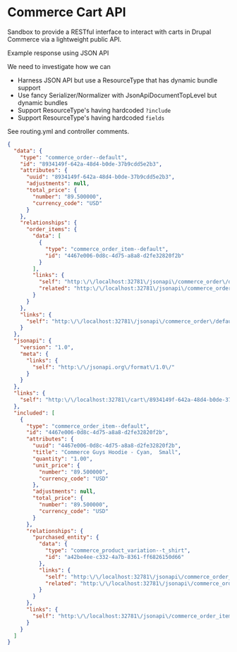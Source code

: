 # Commerce Cart API

Sandbox to provide a RESTful interface to interact with carts in Drupal Commerce via a lightweight public API.

Example response using JSON API

We need to investigate how we can

* Harness JSON API but use a ResourceType that has dynamic bundle support
* Use fancy Serializer/Normalizer with JsonApiDocumentTopLevel but dynamic bundles
* Support ResourceType's having hardcoded `?include`
* Support ResourceType's having hardcoded `fields`

See routing.yml and controller comments.

```json
{
  "data": {
    "type": "commerce_order--default",
    "id": "8934149f-642a-48d4-b0de-37b9cdd5e2b3",
    "attributes": {
      "uuid": "8934149f-642a-48d4-b0de-37b9cdd5e2b3",
      "adjustments": null,
      "total_price": {
        "number": "89.500000",
        "currency_code": "USD"
      }
    },
    "relationships": {
      "order_items": {
        "data": [
          {
            "type": "commerce_order_item--default",
            "id": "4467e006-0d8c-4d75-a8a8-d2fe32820f2b"
          }
        ],
        "links": {
          "self": "http:\/\/localhost:32781\/jsonapi\/commerce_order\/default\/8934149f-642a-48d4-b0de-37b9cdd5e2b3\/relationships\/order_items",
          "related": "http:\/\/localhost:32781\/jsonapi\/commerce_order\/default\/8934149f-642a-48d4-b0de-37b9cdd5e2b3\/order_items"
        }
      }
    },
    "links": {
      "self": "http:\/\/localhost:32781\/jsonapi\/commerce_order\/default\/8934149f-642a-48d4-b0de-37b9cdd5e2b3"
    }
  },
  "jsonapi": {
    "version": "1.0",
    "meta": {
      "links": {
        "self": "http:\/\/jsonapi.org\/format\/1.0\/"
      }
    }
  },
  "links": {
    "self": "http:\/\/localhost:32781\/cart\/8934149f-642a-48d4-b0de-37b9cdd5e2b3?_format=json\u0026include=order_items\u0026fields%5Bcommerce_order--default%5D=uuid%2Cadjustments%2Ctotal_price%2Corder_items\u0026fields%5Bcommerce_order_item--default%5D=uuid%2Cadjustments%2Cunit_price%2Ctotal_price%2Cquantity%2Ctitle%2Cpurchased_entity"
  },
  "included": [
    {
      "type": "commerce_order_item--default",
      "id": "4467e006-0d8c-4d75-a8a8-d2fe32820f2b",
      "attributes": {
        "uuid": "4467e006-0d8c-4d75-a8a8-d2fe32820f2b",
        "title": "Commerce Guys Hoodie - Cyan,  Small",
        "quantity": "1.00",
        "unit_price": {
          "number": "89.500000",
          "currency_code": "USD"
        },
        "adjustments": null,
        "total_price": {
          "number": "89.500000",
          "currency_code": "USD"
        }
      },
      "relationships": {
        "purchased_entity": {
          "data": {
            "type": "commerce_product_variation--t_shirt",
            "id": "a42be4ee-c332-4a7b-8361-ff6826150d66"
          },
          "links": {
            "self": "http:\/\/localhost:32781\/jsonapi\/commerce_order_item\/default\/4467e006-0d8c-4d75-a8a8-d2fe32820f2b\/relationships\/purchased_entity",
            "related": "http:\/\/localhost:32781\/jsonapi\/commerce_order_item\/default\/4467e006-0d8c-4d75-a8a8-d2fe32820f2b\/purchased_entity"
          }
        }
      },
      "links": {
        "self": "http:\/\/localhost:32781\/jsonapi\/commerce_order_item\/default\/4467e006-0d8c-4d75-a8a8-d2fe32820f2b"
      }
    }
  ]
}
```
